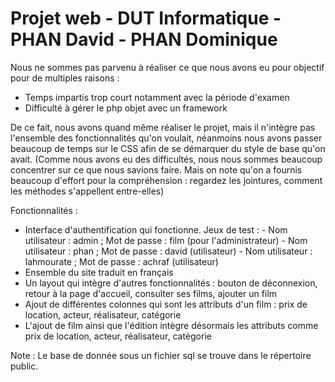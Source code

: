# Projet web - DUT Informatique - PHAN David - PHAN Dominique

Nous ne sommes pas parvenu à réaliser ce que nous avons eu pour objectif pour de multiples raisons :

  - Temps impartis trop court notamment avec la période d'examen
  - Difficulté à gérer le php objet avec un framework

De ce fait, nous avons quand même réaliser le projet, mais il n'intègre pas l'ensemble des fonctionnalités qu'on voulait, néanmoins nous avons passer beaucoup de temps sur le CSS afin de se démarquer du style de base qu'on avait. (Comme nous avons eu des difficultés, nous nous sommes beaucoup concentrer sur ce que nous savions faire. Mais on note qu'on a fournis beaucoup d'effort pour la compréhension : regardez les jointures, comment les méthodes s'appellent entre-elles)

Fonctionnalités : 

  - Interface d'authentification qui fonctionne. Jeux de test : - Nom utilisateur : admin ; Mot de passe : film (pour l'administrateur)
                                                                - Nom utilisateur : phan ; Mot de passe : david (utilisateur)
                                                                - Nom utilisateur : lahmourate ; Mot de passe : achraf (utilisateur)
  - Ensemble du site traduit en français
  - Un layout qui intègre d'autres fonctionnalités : bouton de déconnexion, retour à la page d'accueil, consulter ses films, ajouter un film
  - Ajout de différentes colonnes qui sont les attributs d'un film : prix de location, acteur, réalisateur, catégorie
  - L'ajout de film ainsi que l'édition intègre désormais les attributs comme prix de location, acteur, réalisateur, catégorie

Note : Le base de donnée sous un fichier sql se trouve dans le répertoire public.
